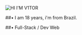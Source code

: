 ![HI I'M V1TOR](https://user-images.githubusercontent.com/121408231/225813385-649dbd0f-bb54-4215-b002-847f31f48e57.png)


##• I am 18 years, i'm from Brazil.

##• Full-Stack / Dev Web

